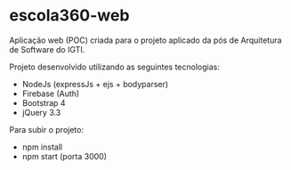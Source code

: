 # escola360-web
Aplicação web (POC) criada para o projeto aplicado da pós de Arquitetura de Software do IGTI.

Projeto desenvolvido utilizando as seguintes tecnologias:
- NodeJs (expressJs + ejs + bodyparser)
- Firebase (Auth)
- Bootstrap 4
- jQuery 3.3

Para subir o projeto:
- npm install
- npm start (porta 3000)
